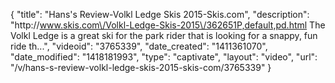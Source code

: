 {
    "title": "Hans's Review-Volkl Ledge Skis 2015-Skis.com",
    "description": "http:\/\/www.skis.com\/Volkl-Ledge-Skis-2015\/362651P,default,pd.html The Volkl Ledge is a great ski for the park rider that is looking for a snappy, fun ride th...",
    "videoid": "3765339",
    "date_created": "1411361070",
    "date_modified": "1418181993",
    "type": "captivate",
    "layout": "video",
    "url": "\/v\/hans-s-review-volkl-ledge-skis-2015-skis-com\/3765339"
}